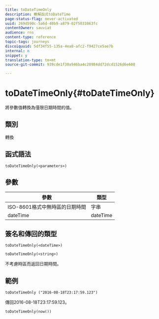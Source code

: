 ```yaml
---
title: toDateTimeOnly
description: 瞭解函式toDateTime
page-status-flag: never-activated
uuid: 269d590c-5a6d-40b9-a879-02f5033863fc
contentOwner: sauviat
audience: rns
content-type: reference
topic-tags: journeys
discoiquuid: 5df34f55-135a-4ea8-afc2-f9427ce5ae7b
internal: n
snippet: y
translation-type: tm+mt
source-git-commit: 939cde1f30a946ba4c20984dd72dcd1526d6e608

---
```



# toDateTimeOnly{#toDateTimeOnly}

將參數值轉換為僅限日期時間的值。

## 類別

轉換

## 函式語法

`toDateTimeOnly(<parameters>)`

## 參數

| 參數 | 類型 |
|-----------|------------------|
| ISO-8601格式中無時區的日期時間 | 字串 |
| dateTime | dateTime |

## 簽名和傳回的類型

`toDateTimeOnly(<dateTime>)`

`toDateTimeOnly(<string>)`
<!--`toDateTimeOnly(<integer>,<integer>,<integer>)`
`toDateTimeOnly(<integer>,<integer>,<integer>,<integer>,<integer>,<integer>)`-->

不考慮時區而返回日期時間。

## 範例

`toDateTimeOnly ("2016-08-18T23:17:59.123")`

傳回2016-08-18T23:17:59.123。

`toDateTimeOnly(now())`

<!--`toDateTimeOnly(2016,8,18,23,17,59)`

Returns 2016-08-18T23:17:59.000.

`toDateTimeOnly(2016,8,18)`

Returns 2016-08-18T00:00:00.000.-->
